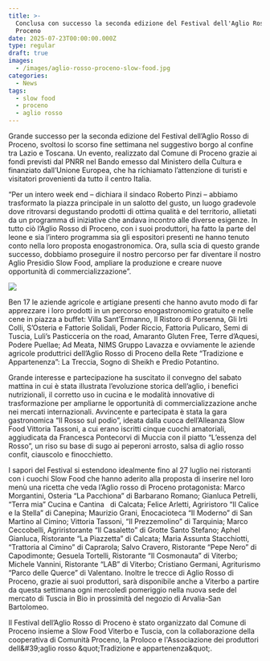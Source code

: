 ```yaml
---
title: >-
  Conclusa con successo la seconda edizione del Festival dell'Aglio Rosso di
  Proceno
date: 2025-07-23T00:00:00.000Z
type: regular
draft: true
images:
  - /images/aglio-rosso-proceno-slow-food.jpg
categories:
  - News
tags:
  - slow food
  - proceno
  - aglio rosso
---
```


Grande successo per la seconda edizione del Festival dell’Aglio Rosso di Proceno, svoltosi lo scorso fine settimana nel suggestivo borgo al confine tra Lazio e Toscana. Un evento, realizzato dal Comune di Proceno grazie ai fondi previsti dal PNRR nel Bando emesso dal Ministero della Cultura e finanziato dall’Unione Europea, che ha richiamato l’attenzione di turisti e visitatori provenienti da tutto il centro Italia.

“Per un intero week end – dichiara il sindaco Roberto Pinzi – abbiamo trasformato la piazza principale in un salotto del gusto, un luogo gradevole dove ritrovarsi degustando prodotti di ottima qualità e del territorio, allietati da un programma di iniziative che andava incontro alle diverse esigenze. In tutto ciò l’Aglio Rosso di Proceno, con i suoi produttori, ha fatto la parte del leone e sia l’intero programma sia gli espositori presenti ne hanno tenuto conto nella loro proposta enogastronomica. Ora, sulla scia di questo grande successo, dobbiamo proseguire il nostro percorso per far diventare il nostro Aglio Presidio Slow Food, ampliare la produzione e creare nuove opportunità di commercializzazione”.

![](/images/aglio-rosso-proceno.jpg)

Ben 17 le aziende agricole e artigiane presenti che hanno avuto modo di far apprezzare i loro prodotti in un percorso enogastronomico gratuito e nelle cene in piazza a buffet: Villa Sant’Ermanno, Il Ristoro di Porsenna, Gli Irti Colli, S’Osteria e Fattorie Solidali, Poder Riccio, Fattoria Pulicaro, Semi di Tuscia, Luli’s Pasticceria on the road, Amaranto Gluten Free, Terre d’Aquesi, Podere Puellae; Ad Meata, NIMS Gruppo Lavazza e ovviamente le aziende agricole produttrici dell’Aglio Rosso di Proceno della Rete “Tradizione e Appartenenza”: La Treccia, Sogno di Sheikh e Predio Potantino.

Grande interesse e partecipazione ha suscitato il convegno del sabato mattina in cui è stata illustrata l’evoluzione storica dell’aglio, i benefici nutrizionali, il corretto uso in cucina e le modalità innovative di trasformazione per ampliarne le opportunità di commercializzazione anche nei mercati internazionali. Avvincente e partecipata è stata la gara gastronomica “Il Rosso sul podio”, ideata dalla cuoca dell’Alleanza Slow Food Vittoria Tassoni, a cui erano iscritti cinque cuochi amatoriali, aggiudicata da Francesca Pontecorvi di Muccia con il piatto “L’essenza del Rosso”, un riso su base di sugo ai peperoni arrosto, salsa di aglio rosso confit, ciauscolo e finocchietto.

I sapori del Festival si estendono idealmente fino al 27 luglio nei ristoranti con i cuochi Slow Food che hanno aderito alla proposta di inserire nel loro menù una ricetta che veda l’Aglio rosso di Proceno protagonista: Marco Morgantini, Osteria “La Pacchiona” di Barbarano Romano; Gianluca Petrelli, “Terra mia” Cucina e Cantina   di Calcata; Felice Arletti, Agriristoro “Il Calice e la Stella” di Canepina; Maurizio Grani, Enocacioteca “Il Moderno” di San Martino al Cimino; Vittoria Tassoni, “Il Prezzemolino” di Tarquinia; Marco Ceccobelli, Agriristorante “Il Casaletto” di Grotte Santo Stefano; Aphel Gianluca, Ristorante “La Piazzetta” di Calcata; Maria Assunta Stacchiotti, “Trattoria al Cimino” di Caprarola; Salvo Cravero, Ristorante “Pepe Nero” di Capodimonte; Gesuela Tortelli, Ristorante “Il Cosmonauta” di Viterbo; Michele Vannini, Ristorante “LAB” di Viterbo; Cristiano Germani, Agriturismo “Parco delle Querce” di Valentano. Inoltre le trecce di Aglio Rosso di Proceno, grazie ai suoi produttori, sarà disponibile anche a Viterbo a partire da questa settimana ogni mercoledì pomeriggio nella nuova sede del mercato di Tuscia in Bio in prossimità del negozio di Arvalia-San Bartolomeo.

Il Festival dell’Aglio Rosso di Proceno è stato organizzato dal Comune di Proceno insieme a Slow Food Viterbo e Tuscia, con la collaborazione della cooperativa di Comunità Proceno, la Proloco e l'Associazione dei produttori dell\&#39;aglio rosso \&quot;Tradizione e appartenenza\&quot;.
